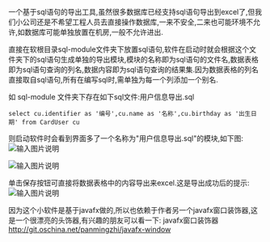 一个基于sql语句的导出工具,虽然很多数据库已经支持sql语句导出到excel了,但我们小公司还是不希望工程人员去直接操作数据库,一来不安全,二来也可能环境不允许,如数据库可能单独放置在机房,一般不允许进出.

直接在软根目录sql-module文件夹下放置sql语句,软件在启动时就会根据这个文件夹下的sql语句生成单独的导出模块,模块的名称即为sql语句的文件名,数据表格即为sql语句查询的列名,数据内容即为sql语句查询的结果集.因为数据表格的列名直接取自sql语句,所有在编写sql时,需单独为每一个列添加一个别名.

如 sql-module 文件夹下存在如下sql文件:用户信息导出.sql

```
select cu.identifier as '编号',cu.name as '名称',cu.birthday as '出生日期' from CardUser cu
```
则启动软件时会看到界面多了一个名称为"用户信息导出.sql"的模块,如下图:
![输入图片说明](http://git.oschina.net/uploads/images/2016/0310/175913_0d7fcb5a_87848.png "在这里输入图片标题")

![输入图片说明](http://git.oschina.net/uploads/images/2016/0310/175953_4a5261a7_87848.png "在这里输入图片标题")

单击保存按钮可直接将数据表格中的内容导出来excel.这是导出成功后的提示:
![输入图片说明](http://git.oschina.net/uploads/images/2016/0310/180112_444bc26c_87848.png "在这里输入图片标题")

因为这个小软件是基于javafx做的,所以也依赖于作者另一个javafx窗口装饰器,这是一个很漂亮的头饰器,有兴趣的朋友可以看一下:
javafx窗口装饰器 http://git.oschina.net/panmingzhi/javafx-window